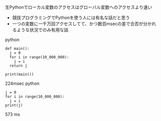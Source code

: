
生Pythonでローカル変数のアクセスはグローバル変数へのアクセスより速い
- 競技プログラミングでPythonを使う人には有名な話だと思う
- 一つの変数に一千万回アクセスしてて、かつ数百msecの差で合否が分かれるような状況でのみ有用な話

python

```
def main():
  j = 0
  for i in range(10_000_000):
    j = i
  return j

print(main())
```

224msec
python

```
j = 0
for i in range(10_000_000):
  j = i
print(j)
```

573 ms
